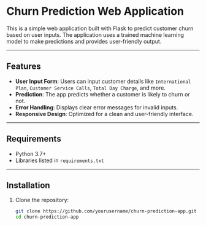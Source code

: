 # Churn Prediction Web Application

This is a simple web application built with Flask to predict customer churn based on user inputs. The application uses a trained machine learning model to make predictions and provides user-friendly output.

---

## Features
- **User Input Form**: Users can input customer details like `International Plan`, `Customer Service Calls`, `Total Day Charge`, and more.
- **Prediction**: The app predicts whether a customer is likely to churn or not.
- **Error Handling**: Displays clear error messages for invalid inputs.
- **Responsive Design**: Optimized for a clean and user-friendly interface.

---

## Requirements
- Python 3.7+
- Libraries listed in `requirements.txt`

---

## Installation

1. Clone the repository:
   ```bash
   git clone https://github.com/yourusername/churn-prediction-app.git
   cd churn-prediction-app
